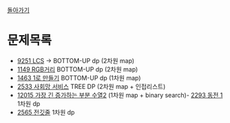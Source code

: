 [돌아가기](./README.md)
# 문제목록
- [9251 LCS](./P9251.java) → BOTTOM-UP dp (2차원 map)
- [1149 RGB거리](./P1149.js) BOTTOM-UP dp (2차원 map)
- [1463 1로 만들기](./P1463.java) BOTTOM-UP dp (1차원 map)
- [2533 사회망 서비스](./P2533.java) TREE DP (2차원 map + 인접리스트)
- [12015 가장 긴 증가하는 부분 수열2](./P12015.java) (1차원 map + binary search)- [2293 동전 1](./P2293.java) 1차원 dp
- [2565 전깃줄](./P2565.java) 1차원 dp

